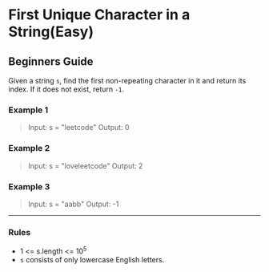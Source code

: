 # First Unique Character in a String(Easy)

## Beginners Guide

Given a string `s`, find the first non-repeating character in it and return its index. If it does not exist, return `-1`.

### Example 1

> Input: s = "leetcode"
Output: 0

### Example 2

> Input: s = "loveleetcode"
Output: 2

### Example 3

> Input: s = "aabb"
Output: -1

---

### Rules

* 1 <= s.length <= 10$^5$
* `s` consists of only lowercase English letters.
